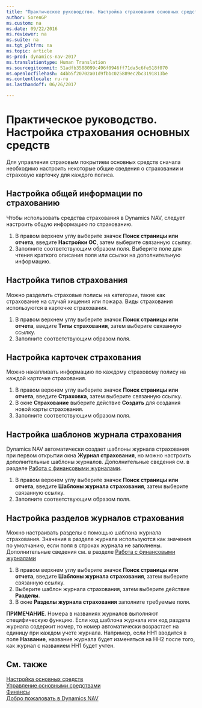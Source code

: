 ```yaml
---
title: "Практическое руководство. Настройка страхования основных средств"
author: SorenGP
ms.custom: na
ms.date: 09/22/2016
ms.reviewer: na
ms.suite: na
ms.tgt_pltfrm: na
ms.topic: article
ms-prod: dynamics-nav-2017
ms.translationtype: Human Translation
ms.sourcegitcommit: 51adfb3588099c496f0946ff71da5c6fe518f070
ms.openlocfilehash: 44bb5f20702a01d9fbbc025889ec2bc3191813be
ms.contentlocale: ru-ru
ms.lasthandoff: 06/26/2017

---
```


# <a name="how-to-set-up-fixed-asset-insurance"></a>Практическое руководство. Настройка страхования основных средств
Для управления страховым покрытием основных средств сначала необходимо настроить некоторые общие сведения о страховании и страховую карточку для каждого полиса.

## <a name="to-set-up-general-insurance-information"></a>Настройка общей информации по страхованию  
Чтобы использовать средства страхования в Dynamics NAV, следует настроить общую информацию по страхованию.  
1. В правом верхнем углу выберите значок **Поиск страницы или отчета**, введите **Настройки ОС**, затем выберите связанную ссылку.  
2. Заполните соответствующим образом поля. Выберите поле для чтения краткого описания поля или ссылки на дополнительную информацию.  

## <a name="to-set-up-insurance-types"></a>Настройка типов страхования  
Можно разделить страховые полисы на категории, такие как страхование на случай хищения или пожара. Виды страхования используются в карточке страхования.
1. В правом верхнем углу выберите значок **Поиск страницы или отчета**, введите **Типы страхования**, затем выберите связанную ссылку.  
2. Заполните соответствующим образом поля.

## <a name="to-set-up-insurance-cards"></a>Настройка карточек страхования  
Можно накапливать информацию по каждому страховому полису на каждой карточке страхования.  
1. В правом верхнем углу выберите значок **Поиск страницы или отчета**, введите **Страховка**, затем выберите связанную ссылку.  
2. В окне **Страхование** выберите действие **Создать** для создания новой карты страхования.  
3. Заполните соответствующим образом поля.

## <a name="to-set-up-insurance-journal-templates"></a>Настройка шаблонов журнала страхования  
Dynamics NAV автоматически создает шаблоны журнала страхования при первом открытии окна **Журнал страхования**, но можно настроить дополнительные шаблоны журналов. Дополнительные сведения см. в разделе [Работа с финансовыми журналами](ui-work-general-journals.md).  
1. В правом верхнем углу выберите значок **Поиск страницы или отчета**, введите **Шаблоны журнала страхования**, затем выберите связанную ссылку.  
2. Заполните соответствующим образом поля.

## <a name="to-set-up-insurance-journal-batches"></a>Настройка разделов журналов страхования  
Можно настраивать разделы с помощью шаблона журнала страхования. Значения в разделе журнала используются как значения по умолчанию, если поля в строках журнала не заполнены. Дополнительные сведения см. в разделе [Работа с финансовыми журналами](ui-work-general-journals.md)  
1. В правом верхнем углу выберите значок **Поиск страницы или отчета**, введите **Шаблоны журнала страхования**, затем выберите связанную ссылку.  
2. Выберите шаблон журнала страхования, затем выберите действие **Разделы**.
3. В окне **Разделы журнала страхования** заполните требуемые поля.

**ПРИМЕЧАНИЕ**. Номера в названиях журналов выполняют специфическую функцию. Если код шаблона журнала или код раздела журнала содержит номер, то номер автоматически возрастает на единицу при каждом учете журнала. Например, если НН1 вводится в поле **Название**, название журнала будет изменяться на НН2 после того, как журнал с названием НН1 будет учтен.

## <a name="see-also"></a>См. также
[Настройка основных средств](fa-setup.md)  
[Управление основными средствами](fa-manage.md)  
[Финансы](finance-setup.md)  
[Добро пожаловать в Dynamics NAV](across-get-started.md)

